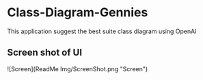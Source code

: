 # Class-Diagram-Gennies
This application suggest the best suite class diagram using OpenAI


## Screen shot of UI
![Screen](ReadMe Img/ScreenShot.png "Screen")
